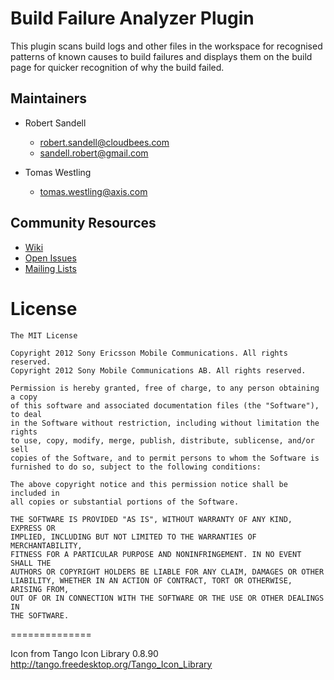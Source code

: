 # Build Failure Analyzer Plugin

This plugin scans build logs and other files in the workspace for recognised patterns
of known causes to build failures and displays them on the build page for quicker
recognition of why the build failed.

## Maintainers

* Robert Sandell 
  - robert.sandell@cloudbees.com
  - sandell.robert@gmail.com

* Tomas Westling 
  - tomas.westling@axis.com

## Community Resources
 * [Wiki](https://wiki.jenkins-ci.org/display/JENKINS/Build+Failure+Analyzer)
 * [Open Issues](https://issues.jenkins-ci.org/secure/IssueNavigator.jspa?mode=hide&reset=true&jqlQuery=project+%3D+JENKINS+AND+status+in+%28Open%2C+%22In+Progress%22%2C+Reopened%29+AND+component+%3D+%27build-failure-analyzer-plugin%27)
 * [Mailing Lists](http://jenkins-ci.org/content/mailing-lists)

# License
```
The MIT License

Copyright 2012 Sony Ericsson Mobile Communications. All rights reserved.
Copyright 2012 Sony Mobile Communications AB. All rights reserved.

Permission is hereby granted, free of charge, to any person obtaining a copy
of this software and associated documentation files (the "Software"), to deal
in the Software without restriction, including without limitation the rights
to use, copy, modify, merge, publish, distribute, sublicense, and/or sell
copies of the Software, and to permit persons to whom the Software is
furnished to do so, subject to the following conditions:

The above copyright notice and this permission notice shall be included in
all copies or substantial portions of the Software.

THE SOFTWARE IS PROVIDED "AS IS", WITHOUT WARRANTY OF ANY KIND, EXPRESS OR
IMPLIED, INCLUDING BUT NOT LIMITED TO THE WARRANTIES OF MERCHANTABILITY,
FITNESS FOR A PARTICULAR PURPOSE AND NONINFRINGEMENT. IN NO EVENT SHALL THE
AUTHORS OR COPYRIGHT HOLDERS BE LIABLE FOR ANY CLAIM, DAMAGES OR OTHER
LIABILITY, WHETHER IN AN ACTION OF CONTRACT, TORT OR OTHERWISE, ARISING FROM,
OUT OF OR IN CONNECTION WITH THE SOFTWARE OR THE USE OR OTHER DEALINGS IN
THE SOFTWARE.
```
==============

Icon from Tango Icon Library 0.8.90 http://tango.freedesktop.org/Tango_Icon_Library
